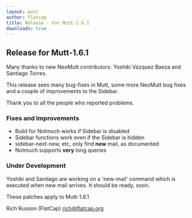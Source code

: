 ```yaml
---
layout: post
author: flatcap
title: Release - For Mutt-1.6.1
downloads: true
---
```


## Release for Mutt-1.6.1

Many thanks to new NeoMutt contributors: Yoshiki Vázquez Baeza and Santiago Torres.

This release sees many bug-fixes in Mutt, some more NeoMutt bug fixes and a
couple of improvements to the Sidebar.

Thank you to all the people who reported problems.

### Fixes and Improvements

- Build for Notmuch works if Sidebar is disabled
- Sidebar functions work even if the Sidebar is hidden
- sidebar-next-new, etc, only find **new** mail, as documented
- Notmuch supports **very** long queries

### Under Development

Yoshiki and Santiago are working on a 'new-mail' command which is executed when
new mail arrives.  It should be ready, soon.

These patches apply to Mutt-1.6.1

Rich Russon (FlatCap)
rich@flatcap.org

